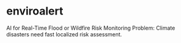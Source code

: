 # enviroalert
AI for Real-Time Flood or Wildfire Risk Monitoring Problem: Climate disasters need fast localized risk assessment.
